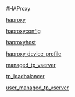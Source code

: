 #HAProxy

[haproxy](haproxy)
[haproxyconfig](haproxyconfig)
[haproxyhost](haproxyhost)
[haproxy_device_profile](haproxy_device_profile)
[managed_tp_vserver](managed_tp_vserver)
[tp_loadbalancer](tp_loadbalancer)
[user_managed_tp_vserver](user_managed_tp_vserver)


